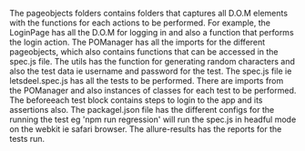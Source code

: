 The pageobjects folders contains folders that captures all D.O.M elements with the functions for each actions to be performed. For example, the LoginPage has all the D.O.M for logging in and also a function that performs the login action.
The POManager has all the imports for the different pageobjects, which also contains functions that can be accessed in the spec.js file.
The utils has the function for generating random characters and also the test data ie username and password for the test.
The spec.js file ie letsdeel.spec.js has all the tests to be performed. There are imports from the POManager and also instances of classes for each test to be performed. The beforeeach test block contains steps to login to the app and its assertions also.
The packagel.json file has the different configs for the running the test eg 'npm run regression' will run the spec.js in headful mode on the webkit ie safari browser.
The allure-results has the reports for the tests run.